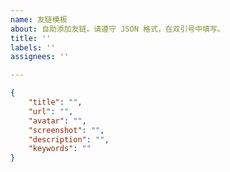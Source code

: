 ```yaml
---
name: 友链模板
about: 自助添加友链。请遵守 JSON 格式，在双引号中填写。
title: ''
labels: ''
assignees: ''

---
```


<!-- 请在双引号中填写，不要修改模板格式 -->
```json
{
    "title": "",
    "url": "",
    "avatar": "",
    "screenshot": "",
    "description": "",
    "keywords": ""
}
```
